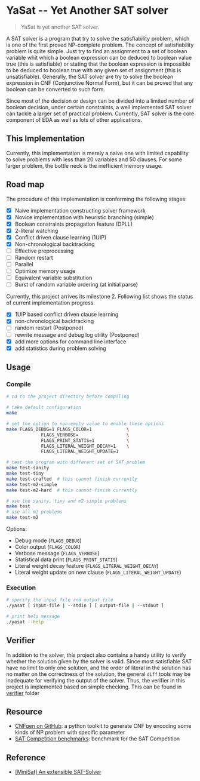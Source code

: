 # YaSat -- Yet Another SAT solver

> YaSat is yet another SAT solver.

A SAT solver is a program that try to solve the satisfiability problem,
which is one of the first proved NP-complete problem.
The concept of satisfiability problem is quite simple. Just try to find
an assignment to a set of boolean variable whit which a boolean expression
can be deduced to boolean value true (this is satisfiable) or stating that
the boolean expression is impossible to be deduced to boolean true with
any given set of assignment (this is unsatisfiable).
Generally, the SAT solver are try to solve the boolean expression in
CNF (Conjunctive Normal Form), but it can be proved that any boolean can
be converted to such form.

Since most of the decision or design can be divided into a limited number
of boolean decision, under certain constraints, a well implemented SAT solver
can tackle a larger set of practical problem. Currently, SAT solver is the
core component of EDA as well as lots of other applications.

## This Implementation

Currently, this implementation is merely a naive one with limited capability to
solve problems with less than 20 variables and 50 clauses.  For some larger
problem, the bottle neck is the inefficient memory usage.

## Road map

The procedure of this implementation is conforming the following stages:

-   [x] Naive implementation constructing solver framework
-   [x] Novice implementation with heuristic branching (simple)
-   [x] Boolean constraints propagation feature (DPLL)
-   [x] 2-literal watching
-   [x] Conflict driven clause learning (1UIP)
-   [x] Non-chronological backtracking
-   [ ] Effective preprocessing
-   [ ] Random restart
-   [ ] Parallel
-   [ ] Optimize memory usage
-   [ ] Equivalent variable substitution
-   [ ] Burst of random variable ordering (at initial parse)

Currently, this project arrives its milestone 2. Following list shows the
status of current implementation progress.

-   [x] 1UIP based conflict driven clause learning
-   [x] non-chronological backtracking
-   [ ] random restart (Postponed)
-   [ ] rewrite message and debug log utility (Postponed)
-   [x] add more options for command line interface
-   [x] add statistics during problem solving

## Usage

### Compile

```bash
# cd to the project directory before compiling

# take default configuration
make

# set the option to non-empty value to enable these options
make FLAGS_DEBUG=1 FLAGS_COLOR=1             \
             FLAGS_VERBOSE=                  \
             FLAGS_PRINT_STATIS=1            \
             FLAGS_LITERAL_WEIGHT_DECAY=1    \
             FLAGS_LITERAL_WEIGHT_UPDATE=1

# test the program with different set of SAT problem
make test-sanity
make test-tiny
make test-crafted  # this cannot finish currently
make test-m2-simple
make test-m2-hard  # this cannot finish currently

# use the sanity, tiny and m2-simple problems
make test
# use all m2 problems
make test-m2
```

Options:

-   Debug mode (`FLAGS_DEBUG`)
-   Color output (`FLAGS_COLOR`)
-   Verbose message (`FLAGS_VERBOSE`)
-   Statistical data print (`FLAGS_PRINT_STATIS`)
-   Literal weight decay feature (`FLAGS_LITERAL_WEIGHT_DECAY`)
-   Literal weight update on new clause (`FLAGS_LITERAL_WEIGHT_UPDATE`)

### Execution

```bash
# specify the input file and output file
./yasat [ input-file | --stdin ] [ output-file | --stdout ]

# print help message
./yasat --help
```

## Verifier

In addition to the solver, this project also contains a handy utility to verify
whether the solution given by the solver is valid. Since most satisfiable SAT
have no limit to only one solution, and the order of literal in the solution has
no matter on the correctness of the solution, the general `diff` tools may be
inadequate for verifying the output of the solver. Thus, the verifier in this
project is implemented based on simple checking. This can be found in [verifier](./verifier/) folder

## Resource

-   [CNFgen on GitHub](https://github.com/MassimoLauria/cnfgen):
    a python toolkit to generate CNF by encoding some kinds of NP problem with specific parameter
-   [SAT Competition benchmarks](http://baldur.iti.kit.edu/sat-competition-2016/index.php?cat=downloads):
    benchmark for the SAT Competition

## Reference

-   [\[MiniSat\] An extensible SAT-Solver](http://minisat.se/downloads/MiniSat.pdf)
